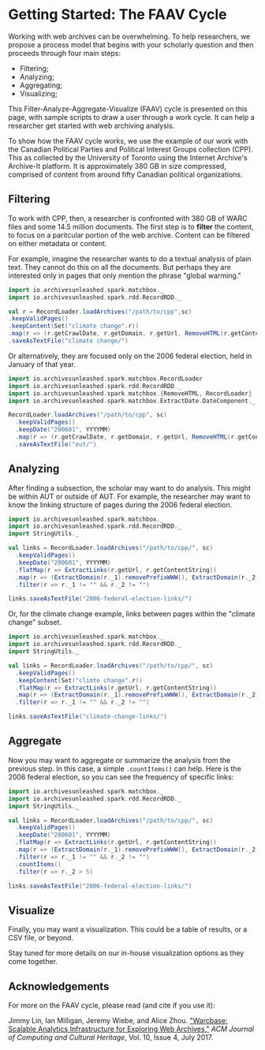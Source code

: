 # Getting Started: The FAAV Cycle

Working with web archives can be overwhelming. To help researchers, we propose a process model that begins with your scholarly question and then proceeds through four main steps: 

* Filtering;
* Analyzing;
* Aggregating; 
* Visualizing;

This Filter-Analyze-Aggregate-Visualize (FAAV) cycle is presented on this page, with sample scripts to draw a user through a work cycle. It can help a researcher get started with web archiving analysis.

To show how the FAAV cycle works, we use the example of our work with the Canadian Political Parties and Political Interest Groups collection (CPP). This as collected by the University of Toronto using the Internet Archive's Archive-It platform. It is approximately 380 GB in size compressed, comprised of content from around fifty Canadian political organizations. 

## Filtering

To work with CPP, then, a researcher is confronted with 380 GB of WARC files and some 14.5 million documents. The first step is to **filter** the content, to focus on a paritcular portion of the web archive. Content can be filtered on either metadata or content.

For example, imagine the researcher wants to do a textual analysis of plain text. They cannot do this on all the documents. But perhaps they are interested only in pages that only mention the phrase "global warming." 

```scala
import io.archivesunleashed.spark.matchbox._ 
import io.archivesunleashed.spark.rdd.RecordRDD._ 

val r = RecordLoader.loadArchives("/path/to/cpp",sc)
.keepValidPages()
.keepContent(Set("climate change".r))
.map(r => (r.getCrawlDate, r.getDomain, r.getUrl, RemoveHTML(r.getContentString)))
.saveAsTextFile("climate change/")
```

Or alternatively, they are focused only on the 2006 federal election, held in January of that year.

```scala
import io.archivesunleashed.spark.matchbox.RecordLoader
import io.archivesunleashed.spark.rdd.RecordRDD._
import io.archivesunleashed.spark.matchbox.{RemoveHTML, RecordLoader}
import io.archivesunleashed.spark.matchbox.ExtractDate.DateComponent._

RecordLoader.loadArchives("/path/to/cpp", sc)
  .keepValidPages()
  .keepDate("200601", YYYYMM)
  .map(r => (r.getCrawlDate, r.getDomain, r.getUrl, RemoveHTML(r.getContentString)))
  .saveAsTextFile("out/")
```

## Analyzing

After finding a subsection, the scholar may want to do analysis. This might be within AUT or outside of AUT. For example, the researcher may want to know the linking structure of pages during the 2006 federal election.

```scala
import io.archivesunleashed.spark.matchbox._
import io.archivesunleashed.spark.rdd.RecordRDD._
import StringUtils._

val links = RecordLoader.loadArchives("/path/to/cpp/", sc)
  .keepValidPages()
  .keepDate("200601", YYYYMM)
  .flatMap(r => ExtractLinks(r.getUrl, r.getContentString))
  .map(r => (ExtractDomain(r._1).removePrefixWWW(), ExtractDomain(r._2).removePrefixWWW()))
  .filter(r => r._1 != "" && r._2 != "")

links.saveAsTextFile("2006-federal-election-links/")
```

Or, for the climate change example, links between pages within the "climate change" subset.

```scala
import io.archivesunleashed.spark.matchbox._
import io.archivesunleashed.spark.rdd.RecordRDD._
import StringUtils._

val links = RecordLoader.loadArchives("/path/to/cpp/", sc)
  .keepValidPages()
  .keepContent(Set("climte change".r))
  .flatMap(r => ExtractLinks(r.getUrl, r.getContentString))
  .map(r => (ExtractDomain(r._1).removePrefixWWW(), ExtractDomain(r._2).removePrefixWWW()))
  .filter(r => r._1 != "" && r._2 != "")

links.saveAsTextFile("climate-change-links/")
```

## Aggregate

Now you may want to aggregate or summarize the analysis from the previous step. In this case, a simple `.countItems()` can help. Here is the 2006 federal election, so you can see the frequency of specific links:

```scala
import io.archivesunleashed.spark.matchbox._
import io.archivesunleashed.spark.rdd.RecordRDD._
import StringUtils._

val links = RecordLoader.loadArchives("/path/to/cpp/", sc)
  .keepValidPages()
  .keepDate("200601", YYYYMM)
  .flatMap(r => ExtractLinks(r.getUrl, r.getContentString))
  .map(r => (ExtractDomain(r._1).removePrefixWWW(), ExtractDomain(r._2).removePrefixWWW()))
  .filter(r => r._1 != "" && r._2 != "")
  .countItems()
  .filter(r => r._2 > 5)

links.saveAsTextFile("2006-federal-election-links/")
```

## Visualize

Finally, you may want a visualization. This could be a table of results, or a CSV file, or beyond.

Stay tuned for more details on our in-house visualization options as they come together.

## Acknowledgements

For more on the FAAV cycle, please read (and cite if you use it):

Jimmy Lin, Ian Milligan, Jeremy Wiebe, and Alice Zhou. ["Warcbase: Scalable Analytics Infrastructure for Exploring Web Archives,"](https://dl.acm.org/citation.cfm?id=3097570) *ACM Journal of Computing and Cultural Heritage*, Vol. 10, Issue 4, July 2017.